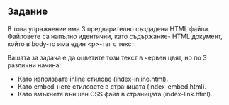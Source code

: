 ## Задание

В това упражнение има 3 предварително създадени HTML файла.
Файловете са напълно идентични, като съдържание- HTML документ, който
в body-то има един \<p>-таг с текст.

Вашата за задача е да оцветите този текст в червен цвят, но по 3 различни начина:
- Като използвате inline стилове (index-inline.html).
- Като embed-нете стиловете в страницата (index-embed.html).
- Като вмъкнете външен CSS файл в страницата (index-link.html).
